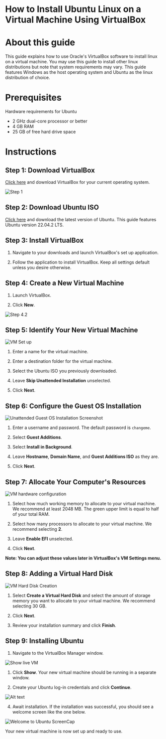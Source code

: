 # How to Install Ubuntu Linux on a Virtual Machine Using VirtualBox
#  About this guide
This guide explains how to use Oracle's VirtualBox software to install linux on a virtual machine. You may use this guide to install other linux distributions but note that system requirements may vary. This guide features Windows as the host operating system and Ubuntu as the linux distribution of choice. 

<!-- ## Terms
**Virtual machine** - a computer emulation that runs inside your physical machine. 

**Ubuntu linux** - a popular Linux-based operating system.

**VirtualBox** - a free, open-source tool for virtualizing x86 computing architecture. -->

<!-- ## Use
Practical uses for virtual machines include:
- Trying a new operating system
- Running outdated software
- Developing software
- Handling potential malware
- Cloning a system to another machine
- Practicing computer networking skills -->

# Prerequisites
Hardware requirements for Ubuntu
- 2 GHz dual-core processor or better 
- 4 GB RAM
- 25 GB of free hard drive space

# Instructions

## Step 1: Download VirtualBox

[Click here](https://www.virtualbox.org/wiki/Downloads) and download VirtualBox for your current operating system.

![Step 1](imgs/downloadwindowshosts.png)

## Step 2: Download Ubuntu ISO

[Click here](https://ubuntu.com/download/desktop) and download the latest version of Ubuntu. This guide features Ubuntu version 22.04.2 LTS.

<!-- ![Step 2](imgs/Step%20%202%20-%20Download%20Ubuntu.png) -->

## Step 3: Install VirtualBox

1. Navigate to your downloads and launch VirtualBox's set up application.

2. Follow the application to install VirtualBox. Keep all settings default unless you desire otherwise.

## Step 4: Create a New Virtual Machine

1. Launch VirtualBox.

2. Click **New**.

![Step 4.2](imgs/launchvbox.png)  

## Step 5: Identify Your New Virtual Machine

![VM Set up](imgs/name%20virtual%20machine%20and%20operating%20system.png)  

1. Enter a name for the virtual machine.   

2. Enter a destination folder for the virtual machine.  

3. Select the Ubuntu ISO you previously downloaded.  

4. Leave **Skip Unattended Installation** unselected.  

5. Click **Next**.  

## Step 6:  Configure the Guest OS Installation  

![Unattended Guest OS Installation Screenshot](imgs/unattended%20guest%20os%20install%20setup.png)  

1. Enter a username and password. The default password is `changeme`.  

2. Select **Guest Additions**.  

3. Select **Install in Background**.  

4. Leave **Hostname**, **Domain Name**, and **Guest Additions ISO** as they are.  

5. Click **Next**.  

## Step 7: Allocate Your Computer's Resources

![VM hardware configuration](imgs/hardware.png)  

1. Select how much working memory to allocate to your virtual machine. We recommend at least 2048 MB. The green upper limit is equal to half of your total RAM.

2. Select how many processors to allocate to your virtual machine. We recommend selecting **2**.

3. Leave **Enable EFI** unselected.

4. Click **Next**.

**Note: You can adjust these values later in VirtualBox's VM Settings menu.**

## Step 8: Adding a Virtual Hard Disk

![VM Hard Disk Creation](imgs/virtual%20hard%20disk.png)

1. Select **Create a Virtual Hard Disk** and select the amount of storage memory you want to allocate to your virtual machine. We recommend selecting 30 GB.

2. Click **Next**.

3. Review your installation summary and click **Finish**.

## Step 9: Installing Ubuntu

1. Navigate to the VirtualBox Manager window.

![Show live VM](imgs/installedubuntu.png)

1. Click **Show**. Your new virtual machine should be running in a separate window.

2. Create your Ubuntu log-in credentials and click **Continue**.

![Alt text](imgs/linuxinstall.png)

4. Await installation. If the installation was successful, you should see a welcome screen like the one below. 

![Welcome to Ubuntu ScreenCap](imgs/welcomeubuntu.png)

Your new virtual machine is now set up and ready to use. 
